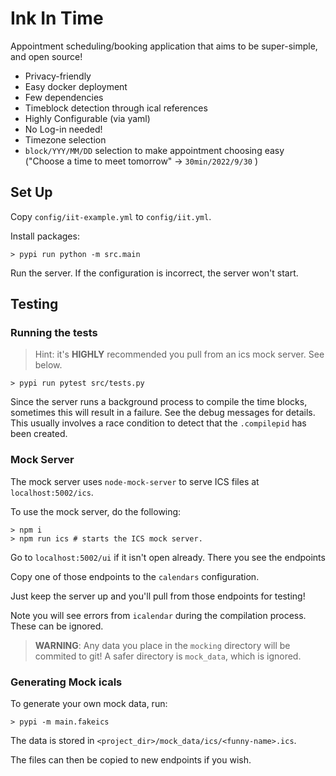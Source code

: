 # Ink In Time

Appointment scheduling/booking application that aims to be super-simple, and open source!

- Privacy-friendly
- Easy docker deployment
- Few dependencies
- Timeblock detection through ical references
- Highly Configurable (via yaml)
- No Log-in needed!
- Timezone selection
- `block/YYY/MM/DD` selection to make appointment choosing easy
  ("Choose a time to meet tomorrow" → `30min/2022/9/30` )

## Set Up

Copy `config/iit-example.yml` to `config/iit.yml`.

Install packages:

```shell
> pypi run python -m src.main
```

Run the server. If the configuration is incorrect, the server won't start.


## Testing

### Running the tests

> Hint: it's **HIGHLY** recommended you pull from an ics mock server. See below.

```
> pypi run pytest src/tests.py
```

Since the server runs a background process to compile the time blocks,
sometimes this will result in a failure. See the debug messages for details.
This usually involves a race condition to detect that the `.compilepid` has
been created.
### Mock Server

The mock server uses `node-mock-server` to serve ICS files at `localhost:5002/ics`.

To use the mock server, do the following:

```shell
> npm i
> npm run ics # starts the ICS mock server.
```

Go to `localhost:5002/ui` if it isn't open already. There you see the endpoints

Copy one of those endpoints to the `calendars` configuration.

Just keep the server up and you'll pull from those endpoints for testing!

Note you will see errors from `icalendar` during the compilation process. These can be ignored.

> **WARNING**: Any data you place in the `mocking` directory will be commited to git!
> A safer directory is `mock_data`, which is ignored.

### Generating Mock icals

To generate your own mock data, run:

```shell
> pypi -m main.fakeics
```

The data is stored in `<project_dir>/mock_data/ics/<funny-name>.ics`.

The files can then be copied to new endpoints if you wish.